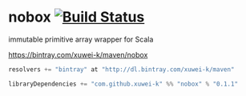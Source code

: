 # nobox [![Build Status](https://secure.travis-ci.org/xuwei-k/nobox.png?branch=master)](http://travis-ci.org/xuwei-k/nobox)

immutable primitive array wrapper for Scala

https://bintray.com/xuwei-k/maven/nobox

```scala
resolvers += "bintray" at "http://dl.bintray.com/xuwei-k/maven"

libraryDependencies += "com.github.xuwei-k" %% "nobox" % "0.1.1"
```

